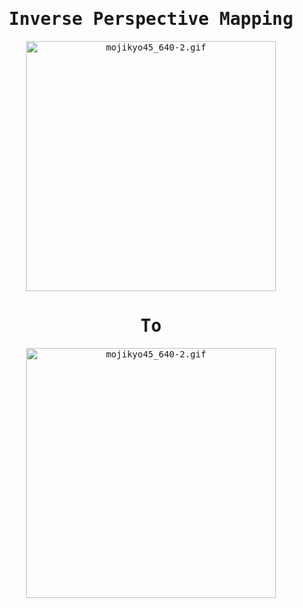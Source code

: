 <div align="center">
<samp>

# Inverse Perspective Mapping
<img width="400" alt="mojikyo45_640-2.gif" src="https://user-images.githubusercontent.com/68838083/196129877-6ba8b67f-61d9-468c-adcb-34f66ed86de8.jpg">

# To

<img width="400" alt="mojikyo45_640-2.gif" src="https://user-images.githubusercontent.com/68838083/196129946-3822c233-ce2c-4eb1-b0a4-deebdb366c4e.png">

</samp>
</div>
